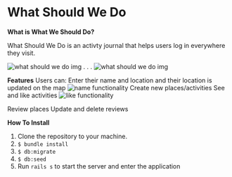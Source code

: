 # What Should We Do

**What is What We Should Do?**

What Should We Do is an activty journal that helps users log in everywhere they visit. 

![what should we do img](https://i.imgur.com/9Cuydg6.png)
.
.
.
![what should we do img](https://i.imgur.com/vYPMVAO.png)

**Features**
Users can:
Enter their name and location and their location is updated on the map
![name functionality](https://media.giphy.com/media/SYL0VZCG8hAn7t1Uys/giphy.gif)
Create new places/activities
See and like activities
![like functionality](https://media.giphy.com/media/J1dzz9yGhyNwfIacLL/giphy.gif)

Review places
Update and delete reviews

**How To Install** 
1. Clone the repository to your machine.
2. `$ bundle install`
3. `$ db:migrate`
4. `$ db:seed`
5. Run `rails s` to start the server and enter the application
